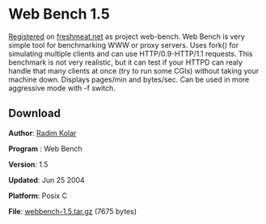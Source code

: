 Web Bench 1.5
========

[Registered](http://freshmeat.net/projects/web-bench/) on [freshmeat.net](http://freecode.com/) as project web-bench.
Web Bench is very simple tool for benchmarking WWW or proxy servers. Uses fork() for simulating multiple clients and can use HTTP/0.9-HTTP/1.1 requests. This benchmark is not very realistic, but it can test if your HTTPD can realy handle that many clients at once (try to run some CGIs) without taking your machine down. Displays pages/min and bytes/sec. Can be used in more aggressive mode with -f switch.


## Download
**Author**: [Radim Kolar](https://github.com/hsn10)

**Program** : Web Bench

**Version**: 1.5

**Updated**: Jun 25 2004

**Platform**: Posix C

**File**: [webbench-1.5.tar.gz](http://home.tiscali.cz/~cz210552/distfiles/webbench-1.5.tar.gz) (7675 bytes)

